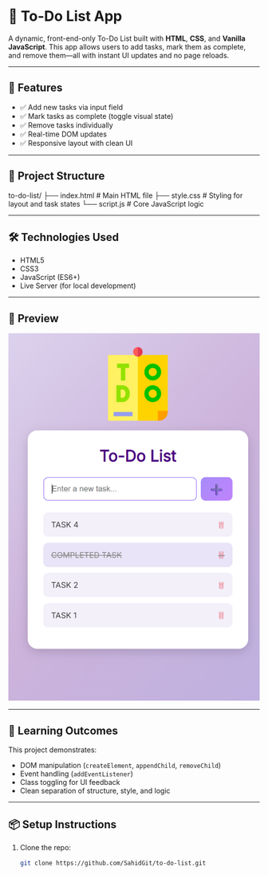 ﻿# 📝 To-Do List App

A dynamic, front-end-only To-Do List built with **HTML**, **CSS**, and **Vanilla JavaScript**. This app allows users to add tasks, mark them as complete, and remove them—all with instant UI updates and no page reloads.

---

## 🚀 Features

- ✅ Add new tasks via input field
- ✅ Mark tasks as complete (toggle visual state)
- ✅ Remove tasks individually
- ✅ Real-time DOM updates
- ✅ Responsive layout with clean UI

---

## 📁 Project Structure
to-do-list/ 
├── index.html # Main HTML file 
├── style.css # Styling for layout and task states 
└── script.js # Core JavaScript logic





---

## 🛠️ Technologies Used

- HTML5
- CSS3
- JavaScript (ES6+)
- Live Server (for local development)

---

## 📸 Preview

![App Screenshot](/Screenshot.png
) <!-- Replace with actual screenshot if available -->

---

## 🧠 Learning Outcomes

This project demonstrates:
- DOM manipulation (`createElement`, `appendChild`, `removeChild`)
- Event handling (`addEventListener`)
- Class toggling for UI feedback
- Clean separation of structure, style, and logic

---

## 📦 Setup Instructions

1. Clone the repo:
   ```bash
   git clone https://github.com/SahidGit/to-do-list.git

